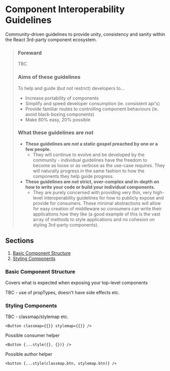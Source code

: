 # Component Interoperability Guidelines
Community-driven guidelines to provide unity, consistency and sanity within the React 3rd-party component ecosystem.

> ### Foreward
> TBC
> 
> ### Aims of these guidelines
> To help and guide (but not restrict) developers to...
> 
> - Increase portability of components
> - Simplify and speed developer consumption (ie. consistent api's)
> - Provide familiar routes to controlling component behaviours (ie. avoid black-boxing components)
> - Make 80% easy, 20% possible
>
> ### What these guidelines are *not*
> - **These guidelines are *not* a static gospel preached by one or a few people.**
>   - They will continue to evolve and be developed by the community - individual guidelines have the freedom to become as loose or as verbose as the use-case requires. They will naturally progress in the same fashion to how the components they help guide progress.
> - **These guidelines are *not* strict, over-complex and in-depth on how to write your code or build your individual components.**
>   - They are purely concerned with providing very thin, very high-level interoperability guidelines for how to publicly expose and provide for consumers. These minimal abstractions will allow for easy creation of middleware so consumers can write their applications how they like (a good example of this is the vast array of methods to style applications and no cohesion on styling 3rd-party components).

## Sections
1. [Basic Component Structure](#basic-component-structure)
2. [Styling Components](#styling-components)

### Basic Component Structure
Covers what is expected when exposing your top-level components

TBC - use of propTypes, doesn't have side effects etc.

### Styling Components
TBC - classmap/stylemap etc.

`<Button classmap={{}} stylemap={{}} />`

Possible consumer helper

`<Button {...style({}, {})} />`

Possible author helper

`<button {...style(classmap.btn, stylemap.btn)} />`
